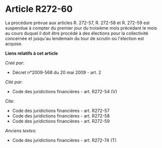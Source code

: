 # Article R272-60

La procédure prévue aux articles R. 272-57, R. 272-58 et R. 272-59 est suspendue à compter du premier jour du troisième mois
précédant le mois au cours duquel il doit être procédé à des élections pour la collectivité concernée et jusqu'au lendemain
du tour de scrutin où l'élection est acquise.

**Liens relatifs à cet article**

_Créé par_:

  - Décret n°2009-568 du 20 mai 2009 - art. 2

_Cité par_:

  - Code des juridictions financières - art. R272-54 (V)

_Cite_:

  - Code des juridictions financières - art. R272-57
  - Code des juridictions financières - art. R272-58
  - Code des juridictions financières - art. R272-59

_Anciens textes_:

  - Code des juridictions financières - art. R272-74 (T)
